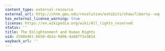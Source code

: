 ```yaml
---
content_type: external-resource
external_url: http://chnm.gmu.edu/revolution/exhibits/show/liberty--equality--fraternity/enlightenment-and-human-rights
has_external_license_warning: true
license: https://en.wikipedia.org/wiki/All_rights_reserved
status: ''
title: The Enlightenment and Human Rights
uid: d390e461-bb50-4b2e-9d06-4a68ff1e3814
wayback_url: ''
---
```

